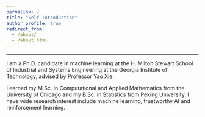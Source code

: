 ```yaml
---
permalink: /
title: "Self Introduction"
author_profile: true
redirect_from: 
  - /about/
  - /about.html
---
```

---
I am a Ph.D. candidate in machine learning at the H. Milton Stewart School of Industrial and Systems Engineering at the Georgia Institute of Technology, advised by Professor Yao Xie.

I earned my M.Sc. in Computational and Applied Mathematics from the University of Chicago and my B.Sc. in Statistics from Peking University. I have wide research interest include machine learning, trustworthy AI and reinforcement learning.
